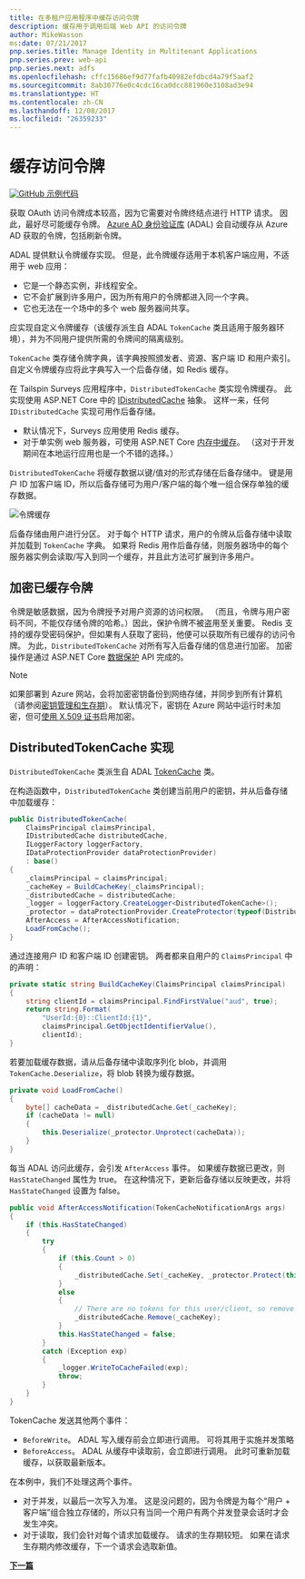 ```yaml
---
title: 在多租户应用程序中缓存访问令牌
description: 缓存用于调用后端 Web API 的访问令牌
author: MikeWasson
ms:date: 07/21/2017
pnp.series.title: Manage Identity in Multitenant Applications
pnp.series.prev: web-api
pnp.series.next: adfs
ms.openlocfilehash: cffc15686ef9d77fafb40982efdbcd4a79f5aaf2
ms.sourcegitcommit: 8ab30776e0c4cdc16ca0dcc881960e3108ad3e94
ms.translationtype: HT
ms.contentlocale: zh-CN
ms.lasthandoff: 12/08/2017
ms.locfileid: "26359233"
---
```

# <a name="cache-access-tokens"></a>缓存访问令牌

[![GitHub](../_images/github.png) 示例代码][sample application]

获取 OAuth 访问令牌成本较高，因为它需要对令牌终结点进行 HTTP 请求。 因此，最好尽可能缓存令牌。 [Azure AD 身份验证库][ADAL] (ADAL) 会自动缓存从 Azure AD 获取的令牌，包括刷新令牌。

ADAL 提供默认令牌缓存实现。 但是，此令牌缓存适用于本机客户端应用，不适用于 web 应用：

* 它是一个静态实例，非线程安全。
* 它不会扩展到许多用户，因为所有用户的令牌都进入同一个字典。
* 它也无法在一个场中的多个 web 服务器间共享。

应实现自定义令牌缓存（该缓存派生自 ADAL `TokenCache` 类且适用于服务器环境），并为不同用户提供所需的令牌间的隔离级别。

`TokenCache` 类存储令牌字典，该字典按照颁发者、资源、客户端 ID 和用户索引。 自定义令牌缓存应将此字典写入一个后备存储，如 Redis 缓存。

在 Tailspin Surveys 应用程序中，`DistributedTokenCache` 类实现令牌缓存。 此实现使用 ASP.NET Core 中的 [IDistributedCache][distributed-cache] 抽象。 这样一来，任何 `IDistributedCache` 实现可用作后备存储。

* 默认情况下，Surveys 应用使用 Redis 缓存。
* 对于单实例 web 服务器，可使用 ASP.NET Core [内存中缓存][in-memory-cache]。 （这对于开发期间在本地运行应用也是一个不错的选择。）

`DistributedTokenCache` 将缓存数据以键/值对的形式存储在后备存储中。 键是用户 ID 加客户端 ID，所以后备存储可为用户/客户端的每个唯一组合保存单独的缓存数据。

![令牌缓存](./images/token-cache.png)

后备存储由用户进行分区。 对于每个 HTTP 请求，用户的令牌从后备存储中读取并加载到 `TokenCache` 字典。 如果将 Redis 用作后备存储，则服务器场中的每个服务器实例会读取/写入到同一个缓存，并且此方法可扩展到许多用户。

## <a name="encrypting-cached-tokens"></a>加密已缓存令牌
令牌是敏感数据，因为令牌授予对用户资源的访问权限。 （而且，令牌与用户密码不同，不能仅存储令牌的哈希。）因此，保护令牌不被盗用至关重要。 Redis 支持的缓存受密码保护，但如果有人获取了密码，他便可以获取所有已缓存的访问令牌。 为此，`DistributedTokenCache` 对所有写入后备存储的信息进行加密。 加密操作是通过 ASP.NET Core [数据保护][data-protection] API 完成的。

> [!NOTE]
> 如果部署到 Azure 网站，会将加密密钥备份到网络存储，并同步到所有计算机（请参阅[密钥管理和生存期][key-management]）。 默认情况下，密钥在 Azure 网站中运行时未加密，但可[使用 X.509 证书][x509-cert-encryption]启用加密。
> 
> 

## <a name="distributedtokencache-implementation"></a>DistributedTokenCache 实现
`DistributedTokenCache` 类派生自 ADAL [TokenCache][tokencache-class] 类。

在构造函数中，`DistributedTokenCache` 类创建当前用户的密钥，并从后备存储中加载缓存：

```csharp
public DistributedTokenCache(
    ClaimsPrincipal claimsPrincipal,
    IDistributedCache distributedCache,
    ILoggerFactory loggerFactory,
    IDataProtectionProvider dataProtectionProvider)
    : base()
{
    _claimsPrincipal = claimsPrincipal;
    _cacheKey = BuildCacheKey(_claimsPrincipal);
    _distributedCache = distributedCache;
    _logger = loggerFactory.CreateLogger<DistributedTokenCache>();
    _protector = dataProtectionProvider.CreateProtector(typeof(DistributedTokenCache).FullName);
    AfterAccess = AfterAccessNotification;
    LoadFromCache();
}
```

通过连接用户 ID 和客户端 ID 创建密钥。 两者都来自用户的 `ClaimsPrincipal` 中的声明：

```csharp
private static string BuildCacheKey(ClaimsPrincipal claimsPrincipal)
{
    string clientId = claimsPrincipal.FindFirstValue("aud", true);
    return string.Format(
        "UserId:{0}::ClientId:{1}",
        claimsPrincipal.GetObjectIdentifierValue(),
        clientId);
}
```

若要加载缓存数据，请从后备存储中读取序列化 blob，并调用 `TokenCache.Deserialize`，将 blob 转换为缓存数据。

```csharp
private void LoadFromCache()
{
    byte[] cacheData = _distributedCache.Get(_cacheKey);
    if (cacheData != null)
    {
        this.Deserialize(_protector.Unprotect(cacheData));
    }
}
```

每当 ADAL 访问此缓存，会引发 `AfterAccess` 事件。 如果缓存数据已更改，则 `HasStateChanged` 属性为 true。 在这种情况下，更新后备存储以反映更改，并将 `HasStateChanged` 设置为 false。

```csharp
public void AfterAccessNotification(TokenCacheNotificationArgs args)
{
    if (this.HasStateChanged)
    {
        try
        {
            if (this.Count > 0)
            {
                _distributedCache.Set(_cacheKey, _protector.Protect(this.Serialize()));
            }
            else
            {
                // There are no tokens for this user/client, so remove the item from the cache.
                _distributedCache.Remove(_cacheKey);
            }
            this.HasStateChanged = false;
        }
        catch (Exception exp)
        {
            _logger.WriteToCacheFailed(exp);
            throw;
        }
    }
}
```

TokenCache 发送其他两个事件：

* `BeforeWrite`。 ADAL 写入缓存前会立即进行调用。 可将其用于实施并发策略
* `BeforeAccess`。 ADAL 从缓存中读取前，会立即进行调用。 此时可重新加载缓存，以获取最新版本。

在本例中，我们不处理这两个事件。

* 对于并发，以最后一次写入为准。 这是没问题的，因为令牌是为每个“用户 + 客户端”组合独立存储的，所以只有当同一个用户有两个并发登录会话时才会发生冲突。
* 对于读取，我们会针对每个请求加载缓存。 请求的生存期较短。 如果在请求生存期内修改缓存，下一个请求会选取新值。

[**下一篇**][client-assertion]

<!-- links -->
[ADAL]: https://msdn.microsoft.com/library/azure/jj573266.aspx
[client-assertion]: ./client-assertion.md
[data-protection]: /aspnet/core/security/data-protection/
[distributed-cache]: /aspnet/core/performance/caching/distributed
[key-management]: /aspnet/core/security/data-protection/configuration/default-settings
[in-memory-cache]: /aspnet/core/performance/caching/memory
[tokencache-class]: https://msdn.microsoft.com/library/azure/microsoft.identitymodel.clients.activedirectory.tokencache.aspx
[x509-cert-encryption]: /aspnet/core/security/data-protection/implementation/key-encryption-at-rest#x509-certificate
[sample application]: https://github.com/mspnp/multitenant-saas-guidance
